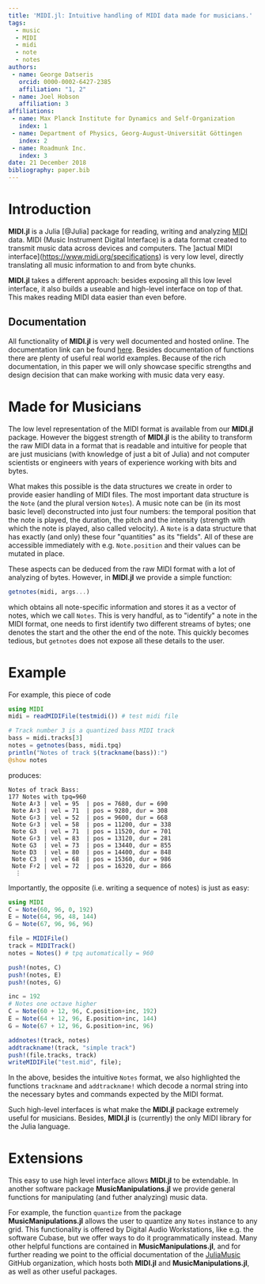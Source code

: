 ```yaml
---
title: 'MIDI.jl: Intuitive handling of MIDI data made for musicians.'
tags:
  - music
  - MIDI
  - midi
  - note
  - notes
authors:
 - name: George Datseris
   orcid: 0000-0002-6427-2385
   affiliation: "1, 2"
 - name: Joel Hobson
   affiliation: 3
affiliations:
 - name: Max Planck Institute for Dynamics and Self-Organization
   index: 1
 - name: Department of Physics, Georg-August-Universität Göttingen
   index: 2
 - name: Roadmunk Inc.
   index: 3
date: 21 December 2018
bibliography: paper.bib
---
```



# Introduction
**MIDI.jl** is a Julia [@Julia] package for reading, writing and analyzing [MIDI](https://www.midi.org/specifications) data. MIDI (Music Instrument Digital Interface) is a data format created to transmit music data across devices and computers. The ]actual MIDI interface](https://www.midi.org/specifications) is very low level, directly translating all music information to and from byte chunks.

**MIDI.jl** takes a different approach: besides exposing all this low level interface, it also builds a useable and high-level interface on top of that. This makes reading MIDI data easier than even before.

## Documentation
All functionality of **MIDI.jl** is very well documented and hosted online. The documentation link can be found [here](https://juliamusic.github.io/JuliaMusic_documentation.jl/latest/). Besides documentation of functions there are plenty of useful real world examples.
Because of the rich documentation, in this paper we will only showcase specific strengths and design decision that can make working with music data very easy.

# Made for Musicians
The low level representation of the MIDI format is available from our **MIDI.jl** package. However the biggest strength of **MIDI.jl** is the ability to transform the raw MIDI data in a format that is readable and intuitive for people that are just musicians (with knowledge of just a bit of Julia) and not computer scientists or engineers with years of experience working with bits and bytes.

What makes this possible is the data structures we create in order to provide easier handling of MIDI files. The most important data structure is the `Note` (and the plural version `Notes`). A music note can be (in its most basic level) deconstructed into just four numbers: the temporal position that the note is played, the duration, the pitch and the intensity (strength with which the note is played, also called velocity). A `Note` is a data structure that has exactly (and only) these four "quantities" as its "fields". All of these are accessible immediately with e.g. `Note.position` and their values can be mutated in place.

These aspects can be deduced from the raw MIDI format with a lot of analyzing of bytes. However, in **MIDI.jl** we provide a simple function:
```julia
getnotes(midi, args...)
```
which obtains all note-specific information and stores it as a vector of notes, which we call `Notes`. This is very handful, as to "identify" a note in the MIDI format, one needs to first identify two different streams of bytes; one denotes the start and the other the end of the note. This quickly becomes tedious, but `getnotes` does not expose all these details to the user.

# Example
For example, this piece of code
```julia
using MIDI
midi = readMIDIFile(testmidi()) # test midi file

# Track number 3 is a quantized bass MIDI track
bass = midi.tracks[3]
notes = getnotes(bass, midi.tpq)
println("Notes of track $(trackname(bass)):")
@show notes
```
produces:
```
Notes of track Bass:
177 Notes with tpq=960
 Note A♯3 | vel = 95  | pos = 7680, dur = 690
 Note A♯3 | vel = 71  | pos = 9280, dur = 308
 Note G♯3 | vel = 52  | pos = 9600, dur = 668
 Note G♯3 | vel = 58  | pos = 11200, dur = 338
 Note G3  | vel = 71  | pos = 11520, dur = 701
 Note G♯3 | vel = 83  | pos = 13120, dur = 281
 Note G3  | vel = 73  | pos = 13440, dur = 855
 Note D3  | vel = 80  | pos = 14400, dur = 848
 Note C3  | vel = 68  | pos = 15360, dur = 986
 Note F♯2 | vel = 72  | pos = 16320, dur = 866
  ⋮
```
Importantly, the opposite (i.e. writing a sequence of notes) is just as easy:
```julia
using MIDI
C = Note(60, 96, 0, 192)
E = Note(64, 96, 48, 144)
G = Note(67, 96, 96, 96)

file = MIDIFile()
track = MIDITrack()
notes = Notes() # tpq automatically = 960

push!(notes, C)
push!(notes, E)
push!(notes, G)

inc = 192
# Notes one octave higher
C = Note(60 + 12, 96, C.position+inc, 192)
E = Note(64 + 12, 96, E.position+inc, 144)
G = Note(67 + 12, 96, G.position+inc, 96)

addnotes!(track, notes)
addtrackname!(track, "simple track")
push!(file.tracks, track)
writeMIDIFile("test.mid", file);
```

In the above, besides the intuitive `Notes` format, we also highlighted the functions `trackname` and `addtrackname!` which decode a normal string into the necessary bytes and commands expected by the MIDI format.

Such high-level interfaces is what make the **MIDI.jl** package extremely useful for musicians. Besides, **MIDI.jl** is (currently) the only MIDI library for the Julia language.

# Extensions
This easy to use high level interface allows **MIDI.jl** to be extendable. In another software package **MusicManipulations.jl** we provide general functions for manipulating (and futher analyzing) music data.

For example, the function `quantize` from the package **MusicManipulations.jl** allows the user to quantize any `Notes` instance to any grid. This functionality is offered by Digital Audio Workstations, like e.g. the software Cubase, but we offer ways to do it programmatically instead. Many other helpful functions are contained in **MusicManipulations.jl**, and for further reading we point to the official documentation of the [JuliaMusic](https://juliamusic.github.io/JuliaMusic_documentation.jl/latest/) GitHub organization, which hosts both **MIDI.jl** and **MusicManipulations.jl**, as well as other useful packages.
